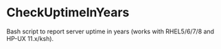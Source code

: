 # CheckUptimeInYears
Bash script to report server uptime in years (works with RHEL5/6/7/8 and HP-UX 11.x/ksh).
